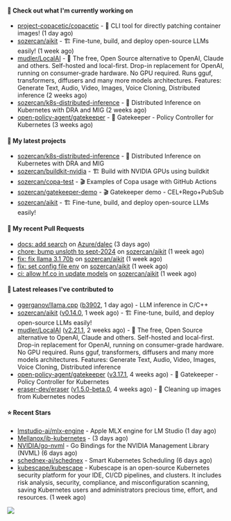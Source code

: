 #### 👷 Check out what I'm currently working on

- [project-copacetic/copacetic](https://github.com/project-copacetic/copacetic) - 🧵 CLI tool for directly patching container images! (1 day ago)
- [sozercan/aikit](https://github.com/sozercan/aikit) - 🏗️ Fine-tune, build, and deploy open-source LLMs easily! (1 week ago)
- [mudler/LocalAI](https://github.com/mudler/LocalAI) - :robot: The free, Open Source alternative to OpenAI, Claude and others. Self-hosted and local-first. Drop-in replacement for OpenAI,  running on consumer-grade hardware. No GPU required. Runs gguf, transformers, diffusers and many more models architectures. Features: Generate Text, Audio, Video, Images, Voice Cloning, Distributed inference (2 weeks ago)
- [sozercan/k8s-distributed-inference](https://github.com/sozercan/k8s-distributed-inference) - 🦄 Distributed Inference on Kubernetes with DRA and MIG (2 weeks ago)
- [open-policy-agent/gatekeeper](https://github.com/open-policy-agent/gatekeeper) - 🐊 Gatekeeper - Policy Controller for Kubernetes (3 weeks ago)

#### 🌱 My latest projects

- [sozercan/k8s-distributed-inference](https://github.com/sozercan/k8s-distributed-inference) - 🦄 Distributed Inference on Kubernetes with DRA and MIG
- [sozercan/buildkit-nvidia](https://github.com/sozercan/buildkit-nvidia) - 🏗️ Build with NVIDIA GPUs using buildkit
- [sozercan/copa-test](https://github.com/sozercan/copa-test) - 🎬 Examples of Copa usage with GitHub Actions
- [sozercan/gatekeeper-demo](https://github.com/sozercan/gatekeeper-demo) - 🎬 Gatekeeper demo - CEL&#43;Rego&#43;PubSub
- [sozercan/aikit](https://github.com/sozercan/aikit) - 🏗️ Fine-tune, build, and deploy open-source LLMs easily!

#### 🔨 My recent Pull Requests

- [docs: add search](https://github.com/Azure/dalec/pull/389) on [Azure/dalec](https://github.com/Azure/dalec) (3 days ago)
- [chore: bump unsloth to sept-2024](https://github.com/sozercan/aikit/pull/403) on [sozercan/aikit](https://github.com/sozercan/aikit) (1 week ago)
- [fix: fix llama 3.1 70b](https://github.com/sozercan/aikit/pull/402) on [sozercan/aikit](https://github.com/sozercan/aikit) (1 week ago)
- [fix: set config file env](https://github.com/sozercan/aikit/pull/401) on [sozercan/aikit](https://github.com/sozercan/aikit) (1 week ago)
- [ci: allow hf.co in update models](https://github.com/sozercan/aikit/pull/400) on [sozercan/aikit](https://github.com/sozercan/aikit) (1 week ago)

#### 🚀 Latest releases I've contributed to

- [ggerganov/llama.cpp](https://github.com/ggerganov/llama.cpp) ([b3902](https://github.com/ggerganov/llama.cpp/releases/tag/b3902), 1 day ago) - LLM inference in C/C&#43;&#43;
- [sozercan/aikit](https://github.com/sozercan/aikit) ([v0.14.0](https://github.com/sozercan/aikit/releases/tag/v0.14.0), 1 week ago) - 🏗️ Fine-tune, build, and deploy open-source LLMs easily!
- [mudler/LocalAI](https://github.com/mudler/LocalAI) ([v2.21.1](https://github.com/mudler/LocalAI/releases/tag/v2.21.1), 2 weeks ago) - :robot: The free, Open Source alternative to OpenAI, Claude and others. Self-hosted and local-first. Drop-in replacement for OpenAI,  running on consumer-grade hardware. No GPU required. Runs gguf, transformers, diffusers and many more models architectures. Features: Generate Text, Audio, Video, Images, Voice Cloning, Distributed inference
- [open-policy-agent/gatekeeper](https://github.com/open-policy-agent/gatekeeper) ([v3.17.1](https://github.com/open-policy-agent/gatekeeper/releases/tag/v3.17.1), 4 weeks ago) - 🐊 Gatekeeper - Policy Controller for Kubernetes
- [eraser-dev/eraser](https://github.com/eraser-dev/eraser) ([v1.5.0-beta.0](https://github.com/eraser-dev/eraser/releases/tag/v1.5.0-beta.0), 4 weeks ago) - 🧹 Cleaning up images from Kubernetes nodes

#### ⭐ Recent Stars

- [lmstudio-ai/mlx-engine](https://github.com/lmstudio-ai/mlx-engine) - Apple MLX engine for LM Studio (1 day ago)
- [Mellanox/ib-kubernetes](https://github.com/Mellanox/ib-kubernetes) -  (3 days ago)
- [NVIDIA/go-nvml](https://github.com/NVIDIA/go-nvml) - Go Bindings for the NVIDIA Management Library (NVML) (6 days ago)
- [schednex-ai/schednex](https://github.com/schednex-ai/schednex) - Smart Kubernetes Scheduling (6 days ago)
- [kubescape/kubescape](https://github.com/kubescape/kubescape) - Kubescape is an open-source Kubernetes security platform for your IDE, CI/CD pipelines, and clusters. It includes risk analysis, security, compliance, and misconfiguration scanning, saving Kubernetes users and administrators precious time, effort, and resources. (1 week ago)

![](https://github-readme-stats.vercel.app/api?username=sozercan&theme=vision-friendly-dark&hide_border=false&include_all_commits=true&count_private=true)
